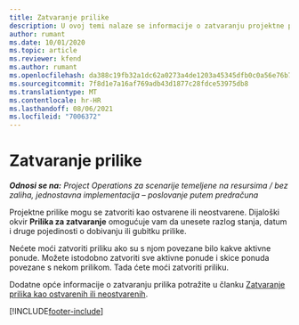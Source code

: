 ```yaml
---
title: Zatvaranje prilike
description: U ovoj temi nalaze se informacije o zatvaranju projektne prilike.
author: rumant
ms.date: 10/01/2020
ms.topic: article
ms.reviewer: kfend
ms.author: rumant
ms.openlocfilehash: da388c19fb32a1dc62a0273a4de1203a45345dfb0c0a56e76b73cccc751e9545
ms.sourcegitcommit: 7f8d1e7a16af769adb43d1877c28fdce53975db8
ms.translationtype: MT
ms.contentlocale: hr-HR
ms.lasthandoff: 08/06/2021
ms.locfileid: "7006372"
---
```

# <a name="close-an-opportunity"></a>Zatvaranje prilike

_**Odnosi se na:** Project Operations za scenarije temeljene na resursima / bez zaliha, jednostavna implementacija – poslovanje putem predračuna_

Projektne prilike mogu se zatvoriti kao ostvarene ili neostvarene. Dijaloški okvir **Prilika za zatvaranje** omogućuje vam da unesete razlog stanja, datum i druge pojedinosti o dobivanju ili gubitku prilike.

Nećete moći zatvoriti priliku ako su s njom povezane bilo kakve aktivne ponude. Možete istodobno zatvoriti sve aktivne ponude i skice ponuda povezane s nekom prilikom. Tada ćete moći zatvoriti priliku.

Dodatne opće informacije o zatvaranju prilika potražite u članku [Zatvaranje prilika kao ostvarenih ili neostvarenih](/dynamics365/sales-enterprise/close-opportunity-won-lost-sales).


[!INCLUDE[footer-include](../includes/footer-banner.md)]